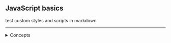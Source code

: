   
## JavaScript basics
  
test custom styles and scripts in markdown
  
---

<details>
  <summary>Concepts</summary>
  <div class="details-content">
    <ul> 
      <li><a href="http://javascript.info/intro">An introduction to JavaScript</a></li>
      <li><a href="http://javascript.info/code-editors">Code editors</a></li>
    </ul>
  </div>
</details>

<script type="text/javascript" src="assets/js/main.js"></script>
